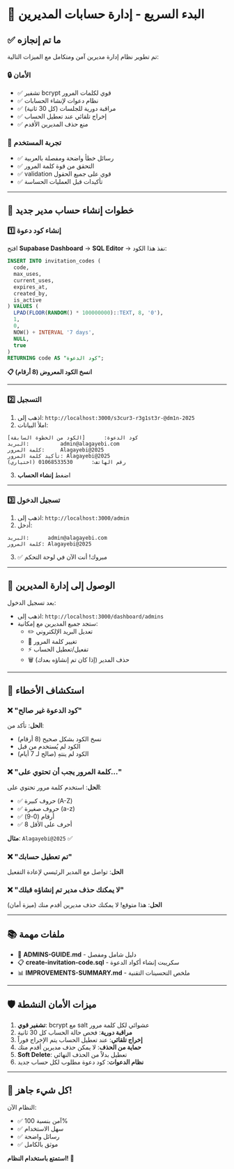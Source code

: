 # 🚀 البدء السريع - إدارة حسابات المديرين

## ✅ ما تم إنجازه

تم تطوير نظام إدارة مديرين آمن ومتكامل مع الميزات التالية:

### 🔒 الأمان
- ✅ تشفير bcrypt قوي لكلمات المرور
- ✅ نظام دعوات لإنشاء الحسابات
- ✅ مراقبة دورية للجلسات (كل 30 ثانية)
- ✅ إخراج تلقائي عند تعطيل الحساب
- ✅ منع حذف المديرين الأقدم

### 🎨 تجربة المستخدم
- ✅ رسائل خطأ واضحة ومفصلة بالعربية
- ✅ التحقق من قوة كلمة المرور
- ✅ validation قوي على جميع الحقول
- ✅ تأكيدات قبل العمليات الحساسة

---

## 📝 خطوات إنشاء حساب مدير جديد

### 1️⃣ إنشاء كود دعوة

افتح **Supabase Dashboard** → **SQL Editor** → نفذ هذا الكود:

```sql
INSERT INTO invitation_codes (
  code,
  max_uses,
  current_uses,
  expires_at,
  created_by,
  is_active
) VALUES (
  LPAD(FLOOR(RANDOM() * 100000000)::TEXT, 8, '0'),
  1,
  0,
  NOW() + INTERVAL '7 days',
  NULL,
  true
)
RETURNING code AS "كود الدعوة";
```

**📋 انسخ الكود المعروض (8 أرقام)**

---

### 2️⃣ التسجيل

1. اذهب إلى: `http://localhost:3000/s3cur3-r3g1st3r-@dm1n-2025`
2. املأ البيانات:

```
كود الدعوة:      [الكود من الخطوة السابقة]
البريد:          admin@alagayebi.com
كلمة المرور:     Alagayebi@2025
تأكيد كلمة المرور: Alagayebi@2025
رقم الهاتف:      01068533530 (اختياري)
```

3. اضغط **إنشاء الحساب**

---

### 3️⃣ تسجيل الدخول

1. اذهب إلى: `http://localhost:3000/admin`
2. أدخل:
```
البريد:      admin@alagayebi.com
كلمة المرور: Alagayebi@2025
```
3. ✅ مبروك! أنت الآن في لوحة التحكم

---

## 🎯 الوصول إلى إدارة المديرين

بعد تسجيل الدخول:
- اذهب إلى: `http://localhost:3000/dashboard/admins`
- ستجد جميع المديرين مع إمكانية:
  - ✏️ تعديل البريد الإلكتروني
  - 🔑 تغيير كلمة المرور
  - ⚡ تفعيل/تعطيل الحساب
  - 🗑️ حذف المدير (إذا كان تم إنشاؤه بعدك)

---

## 🔧 استكشاف الأخطاء

### ❌ "كود الدعوة غير صالح"
**الحل**: تأكد من:
- نسخ الكود بشكل صحيح (8 أرقام)
- الكود لم يُستخدم من قبل
- الكود لم ينتهِ (صالح لـ 7 أيام)

### ❌ "كلمة المرور يجب أن تحتوي على..."
**الحل**: استخدم كلمة مرور تحتوي على:
- ✅ حروف كبيرة (A-Z)
- ✅ حروف صغيرة (a-z)  
- ✅ أرقام (0-9)
- ✅ 8 أحرف على الأقل

**مثال**: `Alagayebi@2025` ✅

### ❌ "تم تعطيل حسابك"
**الحل**: تواصل مع المدير الرئيسي لإعادة التفعيل

### ❌ "لا يمكنك حذف مدير تم إنشاؤه قبلك"
**الحل**: هذا متوقع! لا يمكنك حذف مديرين أقدم منك (ميزة أمان)

---

## 📚 ملفات مهمة

- 📖 **ADMINS-GUIDE.md** - دليل شامل ومفصل
- 📋 **create-invitation-code.sql** - سكريبت إنشاء أكواد الدعوة
- 📊 **IMPROVEMENTS-SUMMARY.md** - ملخص التحسينات التقنية

---

## 🛡️ ميزات الأمان النشطة

1. **تشفير قوي**: bcrypt مع salt عشوائي لكل كلمة مرور
2. **مراقبة دورية**: فحص حالة الحساب كل 30 ثانية
3. **إخراج تلقائي**: عند تعطيل الحساب يتم الإخراج فوراً
4. **حماية من الحذف**: لا يمكن حذف مديرين أقدم منك
5. **Soft Delete**: تعطيل بدلاً من الحذف النهائي
6. **نظام الدعوات**: كود دعوة مطلوب لكل حساب جديد

---

## 🎉 كل شيء جاهز!

النظام الآن:
- ✅ آمن بنسبة 100%
- ✅ سهل الاستخدام
- ✅ رسائل واضحة
- ✅ موثق بالكامل

**استمتع باستخدام النظام! 🚀**

